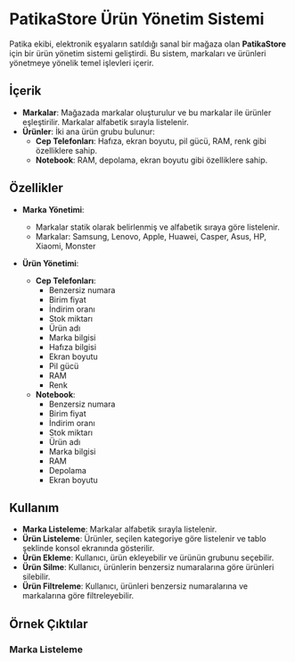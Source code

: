 # PatikaStore Ürün Yönetim Sistemi

Patika ekibi, elektronik eşyaların satıldığı sanal bir mağaza olan **PatikaStore** için bir ürün yönetim sistemi geliştirdi. Bu sistem, markaları ve ürünleri yönetmeye yönelik temel işlevleri içerir.

## İçerik

- **Markalar**: Mağazada markalar oluşturulur ve bu markalar ile ürünler eşleştirilir. Markalar alfabetik sırayla listelenir.
- **Ürünler**: İki ana ürün grubu bulunur:
  - **Cep Telefonları**: Hafıza, ekran boyutu, pil gücü, RAM, renk gibi özelliklere sahip.
  - **Notebook**: RAM, depolama, ekran boyutu gibi özelliklere sahip.

## Özellikler

- **Marka Yönetimi**:
  - Markalar statik olarak belirlenmiş ve alfabetik sıraya göre listelenir.
  - Markalar: Samsung, Lenovo, Apple, Huawei, Casper, Asus, HP, Xiaomi, Monster

- **Ürün Yönetimi**:
  - **Cep Telefonları**:
    - Benzersiz numara
    - Birim fiyat
    - İndirim oranı
    - Stok miktarı
    - Ürün adı
    - Marka bilgisi
    - Hafıza bilgisi
    - Ekran boyutu
    - Pil gücü
    - RAM
    - Renk
  - **Notebook**:
    - Benzersiz numara
    - Birim fiyat
    - İndirim oranı
    - Stok miktarı
    - Ürün adı
    - Marka bilgisi
    - RAM
    - Depolama
    - Ekran boyutu

## Kullanım

- **Marka Listeleme**: Markalar alfabetik sırayla listelenir.
- **Ürün Listeleme**: Ürünler, seçilen kategoriye göre listelenir ve tablo şeklinde konsol ekranında gösterilir.
- **Ürün Ekleme**: Kullanıcı, ürün ekleyebilir ve ürünün grubunu seçebilir.
- **Ürün Silme**: Kullanıcı, ürünlerin benzersiz numaralarına göre ürünleri silebilir.
- **Ürün Filtreleme**: Kullanıcı, ürünleri benzersiz numaralarına ve markalarına göre filtreleyebilir.

## Örnek Çıktılar

### Marka Listeleme

